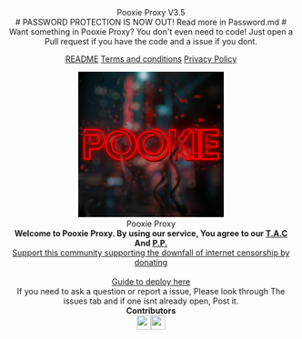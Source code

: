 <center>Pooxie Proxy V3.5</center>
<center># PASSWORD PROTECTION IS NOW OUT! Read more in Password.md
# Want something in Pooxie Proxy?
You don't even need to code! Just open a Pull request if you have the code and a issue if you dont.

<a href="https://github.com/pooxie-proxy/Pooxie-Proxy-Official/blob/main/README.md">README</a> <a href="https://github.com/pooxie-proxy/Pooxie-Proxy-Official/blob/main/Terms%20and%20conditions.md">Terms and conditions</a> <a href="https://github.com/pooxie-proxy/Pooxie-Proxy-Official/blob/main/Privacy%20Policy.md">Privacy Policy</a>
<center><img src=/static/main_inverted.png
          <b>
          <div class="title">
          Pooxie Proxy</b><br>
          </div>
          <b>Welcome to Pooxie Proxy. By using our service, You agree to our <a href="https://github.com/pooxie-proxy/Pooxie-Proxy-Official/blob/main/Terms%20and%20conditions.md">T.A.C</a> And <a href="https://github.com/pooxie-proxy/Pooxie-Proxy-Official/blob/main/Privacy%20Policy.md">P.P.</a><br></b>
<a href="https://www.patreon.com/PookieProxy">Support this community supporting the downfall of internet censorship by donating</a></center>
<Br><a href="https://github.com/pooxie-proxy/Pooxie-Proxy-Official/issues/2">Guide to deploy here</a><br>If you need to ask a question or report a issue, Please look through The issues tab and if one isnt already open, Post it.<br><b>Contributors</b>
<br><a href="https://github.com/accalgebraofficehours"><img src="https://avatars.githubusercontent.com/u/147888375?v=4" height=25 width=25><a href="https://github.com/pookie-proxy-offical"><img src="https://avatars.githubusercontent.com/u/149209837?u=513f7b32571dc62b9a3fccdd8726542aff3bf02c&v=4" height=25 width=25>
</center>
